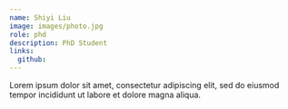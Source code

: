 ```yaml
---
name: Shiyi Liu
image: images/photo.jpg
role: phd
description: PhD Student
links:
  github:
---
```


Lorem ipsum dolor sit amet, consectetur adipiscing elit, sed do eiusmod tempor incididunt ut labore et dolore magna aliqua.
